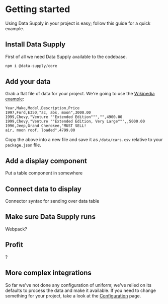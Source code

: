 # Getting started

Using Data Supply in your project is easy; follow this guide for a quick example.

## Install Data Supply

First of all we need Data Supply available to the codebase.

```js
npm i @data-supply/core
```

## Add your data

Grab a flat file of data for your project. We're going to use the [Wikipedia example](https://en.wikipedia.org/wiki/Comma-separated_values#Example): 

```csv
Year,Make,Model,Description,Price
1997,Ford,E350,"ac, abs, moon",3000.00
1999,Chevy,"Venture ""Extended Edition""","",4900.00
1999,Chevy,"Venture ""Extended Edition, Very Large""",,5000.00
1996,Jeep,Grand Cherokee,"MUST SELL!
air, moon roof, loaded",4799.00
```

Copy the above into a new file and save it as `/data/cars.csv` relative to your `package.json` file.

## Add a display component

Put a table component in somewhere

## Connect data to display

Connector syntax for sending over data table

## Make sure Data Supply runs

Webpack?

## Profit

?

## More complex integrations

So far we've not done any configuration of uniform; we've relied on its defaults to process the data and make it available. If you need to change something for your project, take a look at the [Configuration](./configuration.md) page.
